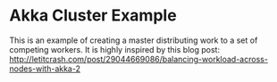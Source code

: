 Akka Cluster Example
====================

This is an example of creating a master distributing work to a set of competing workers. It is highly inspired by this blog post: http://letitcrash.com/post/29044669086/balancing-workload-across-nodes-with-akka-2
